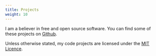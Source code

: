 ```yaml
---
title: Projects
weight: 10
---
```


I am a believer in free and open source software. You can find some of these projects on [Github](https://github.com/MakeJames).

Unless otherwise stated, my code projects are licensed under the [MIT Licence](https://opensource.org/license/mit/).
